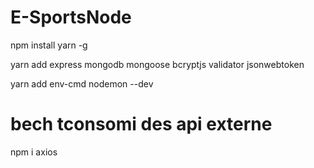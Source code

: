# E-SportsNode

npm install yarn -g

yarn add express mongodb mongoose bcryptjs validator jsonwebtoken

yarn add env-cmd nodemon --dev

# bech tconsomi des api externe

npm i axios
